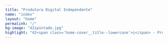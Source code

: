 ```yaml
---
title: "Produtora Digital Independente"
name: "index"
layout: "home"
permalink: "/"
bg-image: "42ipintado.jpg"
highlight: "42<span class='home-cover__title--lowercase'>i</span> - Produtora digital independente"
---
```


